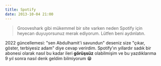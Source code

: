 ```yaml
---
title: Spotify
date: 2013-10-04 21:00
---
```


>Grooveshark gibi mükemmel bir site varken neden Spotify için heyecan duyuyorsunuz merak ediyorum. Lütfen beni aydınlatın.

2022 güncellemesi: "sen Abdulhamit'i savundun" deseniz size "çıkar, göster, terbiyesiz adam" diye cevap verirdim. Spotify'ın yıllardır sadık bir abonesi olarak nasıl bu kadar ileri **görüşsüz** olabilmişim ve bu yazdıklarıma 9 yıl sonra nasıl denk geldim bilmiyorum 😁 